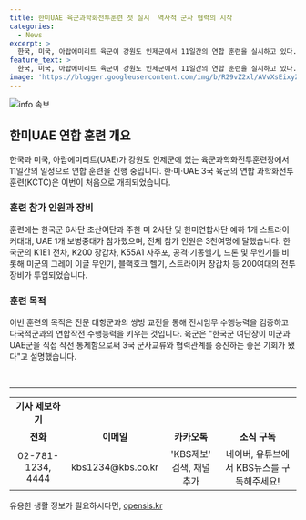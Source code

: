 ```yaml
---
title: 한미UAE 육군과학화전투훈련 첫 실시  역사적 군사 협력의 시작
categories:
  - News
excerpt: >
  한국, 미국, 아랍에미리트 육군이 강원도 인제군에서 11일간의 연합 훈련을 실시하고 있다. 한국군 6사단 초산여단, 주한 미 2사단, 한미연합사단과 UAE 1개 보병중대 등 3천여명이 참가했다. K1E1 전차, 그레이 이글 무인기, 스트라이커 장갑차 등 200여대의 전투 장비가 투입됐으며, 훈련은 전시임무 수행능력과 다국적군과의 연합작전 수행능력을 향상시키는 데 목적이 있다. 육군은 이번 훈련을 통해 3국 군사교류와 협력을 높이는 계기가 됐다고 설명했다. (출처: 육군 제공) #연합훈련 #강원도 #군사협력
feature_text: >
  한국, 미국, 아랍에미리트 육군이 강원도 인제군에서 11일간의 연합 훈련을 실시하고 있다. 한국군 6사단 초산여단, 주한 미 2사단, 한미연합사단과 UAE 1개 보병중대 등 3천여명이 참가했다. K1E1 전차, 그레이 이글 무인기, 스트라이커 장갑차 등 200여대의 전투 장비가 투입됐으며, 훈련은 전시임무 수행능력과 다국적군과의 연합작전 수행능력을 향상시키는 데 목적이 있다. 육군은 이번 훈련을 통해 3국 군사교류와 협력을 높이는 계기가 됐다고 설명했다. (출처: 육군 제공) #연합훈련 #강원도 #군사협력
image: 'https://blogger.googleusercontent.com/img/b/R29vZ2xl/AVvXsEixyZcFfHzMRdzZMjFBmAUKJYCLCGyLL1o632UiGVXcaFdKo_bkvkuCioo0uUKlGfBVcT3P84aROyZIXSBEx3Aw5nCQ3pTgDom1WDC4m8eifvWiAmWEEVb4x6G_l8C0QH225ldMjyaFvpxGEBGNO37VmDTDMHGhJPq73UglMfDca1-0aw/s1600/blogspot.png'
---
```


<p><img src="https://blogger.googleusercontent.com/img/b/R29vZ2xl/AVvXsEixyZcFfHzMRdzZMjFBmAUKJYCLCGyLL1o632UiGVXcaFdKo_bkvkuCioo0uUKlGfBVcT3P84aROyZIXSBEx3Aw5nCQ3pTgDom1WDC4m8eifvWiAmWEEVb4x6G_l8C0QH225ldMjyaFvpxGEBGNO37VmDTDMHGhJPq73UglMfDca1-0aw/s1600/blogspot.png" alt="info 속보" /></p>

<h2 data-ke-size="size26">한미UAE 연합 훈련 개요</h2>

<p data-ke-size="size16">한국과 미국, 아랍에미리트(UAE)가 강원도 인제군에 있는 육군과학화전투훈련장에서 11일간의 일정으로 연합 훈련을 진행 중입니다. 한·미·UAE 3국 육군의 연합 과학화전투훈련(KCTC)은 이번이 처음으로 개최되었습니다.</p>

<h3>훈련 참가 인원과 장비</h3>

<p data-ke-size="size16">훈련에는 한국군 6사단 초산여단과 주한 미 2사단 및 한미연합사단 예하 1개 스트라이커대대, UAE 1개 보병중대가 참가했으며, 전체 참가 인원은 3천여명에 달했습니다. 한국군의 K1E1 전차, K200 장갑차, K55A1 자주포, 공격·기동헬기, 드론 및 무인기를 비롯해 미군의 그레이 이글 무인기, 블랙호크 헬기, 스트라이커 장갑차 등 200여대의 전투 장비가 투입되었습니다.</p>

<h3>훈련 목적</h3>

<p data-ke-size="size16">이번 훈련의 목적은 전문 대항군과의 쌍방 교전을 통해 전시임무 수행능력을 검증하고 다국적군과의 연합작전 수행능력을 키우는 것입니다. 육군은 "한국군 여단장이 미군과 UAE군을 직접 작전 통제함으로써 3국 군사교류와 협력관계를 증진하는 좋은 기회가 됐다"고 설명했습니다.</p>

<p data-ke-size="size16">&nbsp;</p>

<hr>

<table>
  <tbody>
    <tr>
      <td style="text-align: center; height: 17px;"><b>기사 제보하기</b></td>
    </tr>
    <tr>
      <td style="text-align: center; height: 17px;"><b>전화</b></td>
      <td style="text-align: center; height: 17px;"><b>이메일</b></td>
      <td style="text-align: center; height: 17px;"><b>카카오톡</b></td>
      <td style="text-align: center; height: 17px;"><b>소식 구독</b></td>
    </tr>
    <tr>
      <td style="text-align: center; height: 17px;">02-781-1234, 4444</td>
      <td style="text-align: center; height: 17px;">kbs1234@kbs.co.kr</td>
      <td style="text-align: center; height: 17px;">'KBS제보' 검색, 채널 추가</td>
      <td style="text-align: center; height: 17px;">네이버, 유튜브에서 KBS뉴스를 구독해주세요!</td>
    </tr>
  </tbody>
</table>
유용한 생활 정보가 필요하시다면, <a href="https://opensis.kr" rel="dofollow">opensis.kr</a>



